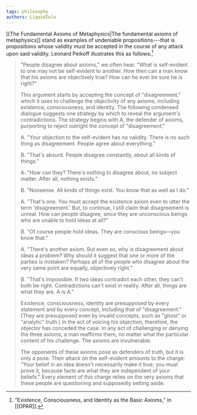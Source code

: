 ```yaml
---
tags: philosophy
authors: LiquidZulu
---
```


[[The Fundamental Axioms of Metaphysics|The fundamental axioms of metaphysics]] stand as examples of undeniable propositions---that is propositions whose validity must be accepted in the course of any attack upon said validity. Leonard Peikoff illustrates this as follows:[^1]

>"People disagree about axioms," we often hear. "What is self-evident to one may not be self-evident to another. How then can a man know that his axioms are objectively true? How can he ever be sure he is right?" 
>
>This argument starts by accepting the concept of "disagreement," which it uses to challenge the objectivity of any axioms, including existence, consciousness, and identity. The following condensed dialogue suggests one strategy by which to reveal the argument's contradictions. The strategy begins with A, the defender of axioms, purporting to reject outright the concept of "disagreement."
>
>A. "Your objection to the self-evident has no validity. There is no such thing as disagreement. People agree about everything."
>
>B. "That's absurd. People disagree constantly, about all kinds of things."
>
>A. "How can they? There's nothing to disagree about, no subject matter. After all, nothing exists."
> 
>B. "Nonsense. All kinds of things exist. You know that as well as I do."
>
>A. "That's one. You must accept the existence axiom even to utter the term 'disagreement.' But, to continue, I still claim that disagreement is unreal. How can people disagree, since they are unconscious beings who are unable to hold ideas at all?"
>
>B. "Of course people hold ideas. They are conscious beings—you know that."
>
>A. "There's another axiom. But even so, why is disagreement about ideas a problem? Why should it suggest that one or more of the parties is mistaken? Perhaps all of the people who disagree about the very same point are equally, objectively right."
>
>B. "That's impossible. If two ideas contradict each other, they can't both be right. Contradictions can't exist in reality. After all, things are what they are. A is A."
>
>Existence, consciousness, identity are presupposed by every statement and by every concept, including that of "disagreement." (They are presupposed even by invalid concepts, such as "ghost" or "analytic" truth.) In the act of voicing his objection, therefore, the objector has conceded the case. In any act of challenging or denying the three axioms, a man reaffirms them, no matter what the particular content of his challenge. The axioms are invulnerable.
> 
>The opponents of these axioms pose as defenders of truth, but it is only a pose. Their attack on the self-evident amounts to the charge: "Your belief in an idea doesn't necessarily make it true; you must prove it, because facts are what they are independent of your beliefs." Every element of this charge relies on the very axioms that these people are questioning and supposedly setting aside. 

[^1]: "Existence, Consciousness, and Identity as the Basic Axioms," in [[OPAR]].
